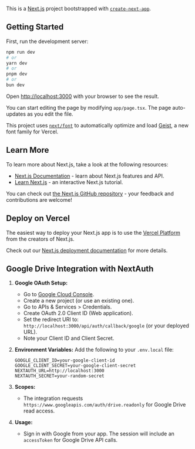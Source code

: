 This is a [Next.js](https://nextjs.org) project bootstrapped with [`create-next-app`](https://nextjs.org/docs/app/api-reference/cli/create-next-app).

## Getting Started

First, run the development server:

```bash
npm run dev
# or
yarn dev
# or
pnpm dev
# or
bun dev
```

Open [http://localhost:3000](http://localhost:3000) with your browser to see the result.

You can start editing the page by modifying `app/page.tsx`. The page auto-updates as you edit the file.

This project uses [`next/font`](https://nextjs.org/docs/app/building-your-application/optimizing/fonts) to automatically optimize and load [Geist](https://vercel.com/font), a new font family for Vercel.

## Learn More

To learn more about Next.js, take a look at the following resources:

- [Next.js Documentation](https://nextjs.org/docs) - learn about Next.js features and API.
- [Learn Next.js](https://nextjs.org/learn) - an interactive Next.js tutorial.

You can check out [the Next.js GitHub repository](https://github.com/vercel/next.js) - your feedback and contributions are welcome!

## Deploy on Vercel

The easiest way to deploy your Next.js app is to use the [Vercel Platform](https://vercel.com/new?utm_medium=default-template&filter=next.js&utm_source=create-next-app&utm_campaign=create-next-app-readme) from the creators of Next.js.

Check out our [Next.js deployment documentation](https://nextjs.org/docs/app/building-your-application/deploying) for more details.

## Google Drive Integration with NextAuth

1. **Google OAuth Setup:**

   - Go to [Google Cloud Console](https://console.cloud.google.com/).
   - Create a new project (or use an existing one).
   - Go to APIs & Services > Credentials.
   - Create OAuth 2.0 Client ID (Web application).
   - Set the redirect URI to: `http://localhost:3000/api/auth/callback/google` (or your deployed URL).
   - Note your Client ID and Client Secret.

2. **Environment Variables:**
   Add the following to your `.env.local` file:

   ```env
   GOOGLE_CLIENT_ID=your-google-client-id
   GOOGLE_CLIENT_SECRET=your-google-client-secret
   NEXTAUTH_URL=http://localhost:3000
   NEXTAUTH_SECRET=your-random-secret
   ```

3. **Scopes:**

   - The integration requests `https://www.googleapis.com/auth/drive.readonly` for Google Drive read access.

4. **Usage:**
   - Sign in with Google from your app. The session will include an `accessToken` for Google Drive API calls.
